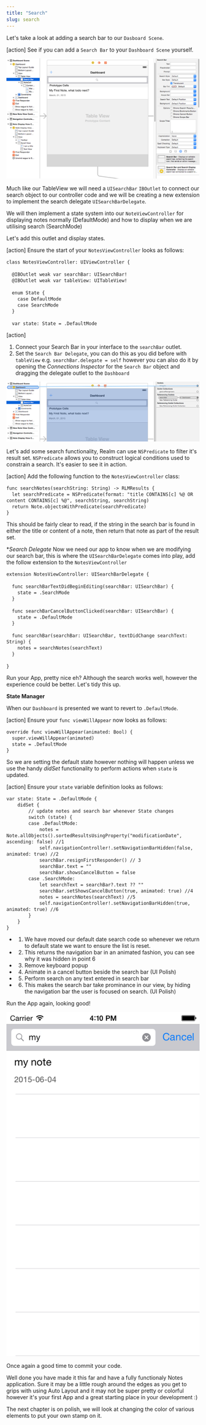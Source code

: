 ```yaml
---
title: "Search"
slug: search
---     
```


Let's take a look at adding a search bar to our `Dasboard Scene`.

[action]
See if you can add a `Search Bar` to your `Dashboard Scene` yourself.

![image](add_search_bar.png)

Much like our TableView we will need a `UISearchBar` `IBOutlet` to connect our search object to our controller code and we will be creating a new extension
to implement the search delegate `UISearchBarDelegate`.

We will then implement a state system into our `NoteViewController` for displaying notes normally (DefaultMode) and how to display when we are utilising search (SearchMode)

Let's add this outlet and display states.

[action]
Ensure the start of your `NotesViewController` looks as follows:

	class NotesViewController: UIViewController {
  
      @IBOutlet weak var searchBar: UISearchBar!
      @IBOutlet weak var tableView: UITableView!
  
      enum State {
        case DefaultMode
        case SearchMode
      }
      
      var state: State = .DefaultMode
      
[action]
1. Connect your Search Bar in your interface to the `searchBar` outlet.
2. Set the `Search Bar Delegate`, you can do this as you did before with `tableView` e.g. `searchBar.delegate = self` however
you can also do it by opening the *Connections Inspector* for the `Search Bar` object and dragging the delegate outlet to the `Dashboard`

![image](search_delegate_connect.png)

Let's add some search functionality, Realm can use `NSPredicate` to filter it's result set. `NSPredicate` allows you to construct logical conditions used to constrain a search.
It's easier to see it in action.

[action]
Add the following function to the `NotesViewController` class:

    func searchNotes(searchString: String) -> RLMResults {
      let searchPredicate = NSPredicate(format: "title CONTAINS[c] %@ OR content CONTAINS[c] %@", searchString, searchString)
      return Note.objectsWithPredicate(searchPredicate)
    }
    
This should be fairly clear to read, if the string in the search bar is found in either the title or content of a note, then return that note as part of the result set.

**Search Delegate*
Now we need our app to know when we are modifying our search bar, this is where the `UISearchBarDelegate` comes into play, add the follow extension to the `NotesViewController`

    extension NotesViewController: UISearchBarDelegate {
    
      func searchBarTextDidBeginEditing(searchBar: UISearchBar) {
        state = .SearchMode
      }
      
      func searchBarCancelButtonClicked(searchBar: UISearchBar) {
        state = .DefaultMode
      }
      
      func searchBar(searchBar: UISearchBar, textDidChange searchText: String) {
        notes = searchNotes(searchText)
      }
    
    }
    
Run your App, pretty nice eh? Although the search works well, however the experience could be better.  Let's tidy this up.
    
**State Manager**
 
When our `Dashboard` is presented we want to revert to `.DefaultMode`.
 
[action]
Ensure your `func viewWillAppear` now looks as follows:
 
    override func viewWillAppear(animated: Bool) {
      super.viewWillAppear(animated)
      state = .DefaultMode
    }
    
So we are setting the default state however nothing will happen unless we use the handy *didSet* functionality to perform actions when `state` is updated.

[action]
Ensure your `state` variable definition looks as follows:

    var state: State = .DefaultMode {
        didSet {
            // update notes and search bar whenever State changes
            switch (state) {
            case .DefaultMode:
                notes = Note.allObjects().sortedResultsUsingProperty("modificationDate", ascending: false) //1 
                self.navigationController!.setNavigationBarHidden(false, animated: true) //2
                searchBar.resignFirstResponder() // 3
                searchBar.text = "" 
                searchBar.showsCancelButton = false
            case .SearchMode:
                let searchText = searchBar?.text ?? ""
                searchBar.setShowsCancelButton(true, animated: true) //4
                notes = searchNotes(searchText) //5
                self.navigationController!.setNavigationBarHidden(true, animated: true) //6
            }
        }
    }
    
- 1) We have moved our default date search code so whenever we return to default state we want to ensure the list is reset.
- 2) This returns the navigation bar in an animated fashion, you can see why it was hidden in point 6
- 3) Remove keyboard popup
- 4) Animate in a cancel button beside the search bar (UI Polish)
- 5) Perform search on any text entered in search bar
- 6) This makes the search bar take prominance in our view, by hiding the navigation bar the user is focused on search. (UI Polish)

Run the App again, looking good!

![image](simulator_search.png)

Once again a good time to commit your code.

Well done you have made it this far and have a fully functionaly Notes application.  Sure it may be a little rough around the edges as you get to grips
with using Auto Layout and it may not be super pretty or colorful however it's your first App and a great starting place in your development :)

The next chapter is on polish, we will look at changing the color of various elements to put your own stamp on it.


